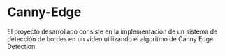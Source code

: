# Canny-Edge
El proyecto desarrollado consiste en la implementación de un sistema de detección de  bordes en un video utilizando el algoritmo de Canny Edge Detection.
